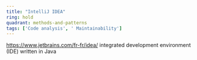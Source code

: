 ```yaml
---
title: "IntelliJ IDEA"
ring: hold
quadrant: methods-and-patterns
tags: ['Code analysis', ' Maintainability']
---
```

https://www.jetbrains.com/fr-fr/idea/
 integrated development environment (IDE) written in Java
